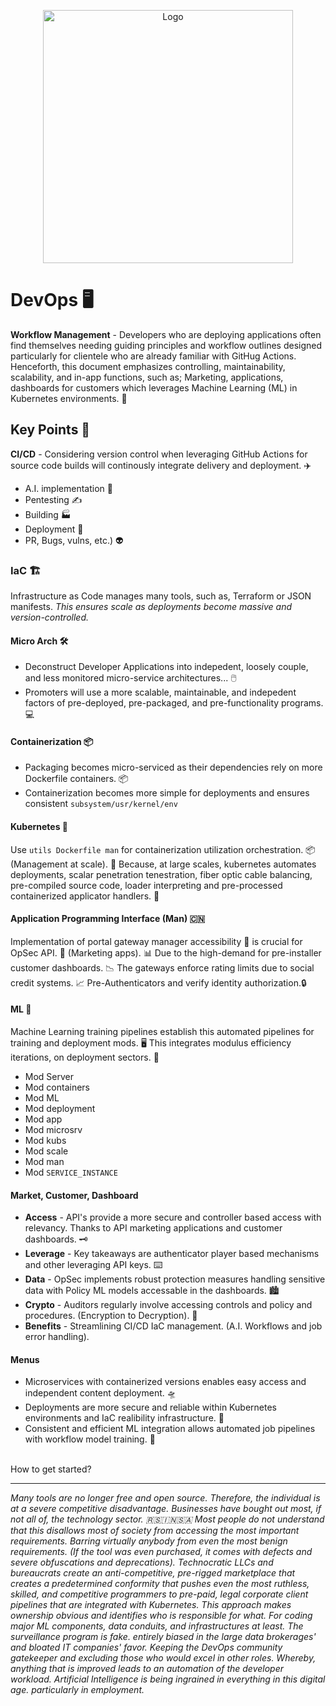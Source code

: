 <p align="center">
  <a href="https://github.com/TheProdigyLeague/Voyix">
    <img src="https://github.com/TheProdigyLeague/Voyix/assets/30985576/433c3c8c-6204-4fad-a46d-5894a493265f" alt="Logo" width="400" height="405">
  </a>

# DevOps 🖥️

**Workflow Management** - Developers who are deploying applications often find themselves needing guiding principles and workflow outlines designed particularly for clientele who are already familiar with GitHug Actions. Henceforth, this document emphasizes controlling, maintainability, scalability, and in-app functions, such as; Marketing, applications, dashboards for customers which leverages Machine Learning (ML) in Kubernetes environments. 🎤

## Key Points 🔐

**CI/CD** - Considering version control when leveraging GitHub Actions for source code builds will continously integrate delivery and deployment. ✈️

* A.I. implementation 🤖
* Pentesting ✍️
* Building 🏭
* Deployment 📱
* PR, Bugs, vulns, etc.) 👽

### IaC 🏗️

Infrastructure as Code manages many tools, such as, Terraform or JSON manifests. _This ensures scale as deployments become massive and version-controlled._

#### Micro Arch 🛠️

* Deconstruct Developer Applications into indepedent, loosely couple, and less monitored micro-service architectures... 🖱️
* Promoters will use a more scalable, maintainable, and indepedent factors of pre-deployed, pre-packaged, and pre-functionality programs. 💻

#### Containerization 📦

* Packaging becomes micro-serviced as their dependencies rely on more Dockerfile containers. 📦
* Containerization becomes more simple for deployments and ensures consistent `subsystem/usr/kernel/env`

#### Kubernetes 🎻

Use `utils Dockerfile man` for containerization utilization orchestration. 📦 (Management at scale). 🤖 Because, at large scales, kubernetes automates deployments, scalar penetration tenestration, fiber optic cable balancing, pre-compiled source code, loader interpreting and pre-processed containerized applicator handlers. 👾

#### Application Programming Interface (Man) 🇨🇳

Implementation of portal gateway manager accessibility 🚪 is crucial for OpSec API. 📱 (Marketing apps). 📊 Due to the high-demand for pre-installer customer dashboards. 📉 The gateways enforce rating limits due to social credit systems. 📈 Pre-Authenticators and verify identity authorization.🔒

#### ML 🤖

Machine Learning training pipelines establish this automated pipelines for training and deployment mods. 🖥️ This integrates modulus efficiency iterations, on deployment sectors. 🔄

* Mod Server
* Mod containers
* Mod ML
* Mod deployment
* Mod app
* Mod microsrv
* Mod kubs
* Mod scale
* Mod man
* Mod `SERVICE_INSTANCE`

#### Market, Customer, Dashboard

* **Access** - API's provide a more secure and controller based access with relevancy. Thanks to API marketing applications and customer dashboards. 🗝️
* **Leverage** - Key takeaways are authenticator player based mechanisms and other leveraging API keys. ⌨️
* **Data** - OpSec implements robust protection measures handling sensitive data with Policy ML models accessable in the dashboards. 🏙️
* **Crypto** - Auditors regularly involve accessing controls and policy and procedures. (Encryption to Decryption). 🔑
* **Benefits** - Streamlining CI/CD IaC management. (A.I. Workflows and job error handling).

#### Menus

- Microservices with containerized versions enables easy access and independent content deployment. 🛸
- Deployments are more secure and reliable within Kubernetes environments and IaC realibility infrastructure. 🤖
- Consistent and efficient ML integration allows automated job pipelines with workflow model training. 🤖
<br>
How to get started?
<hr>

_Many tools are no longer free and open source. Therefore, the individual is at a severe competitive disadvantage. Businesses have bought out most, if not all of, the technology sector. 🇷🇸🇮🇳🇸🇦 Most people do not understand that this disallows most of society from accessing the most important requirements. Barring virtually anybody from even the most benign requirements. (If the tool was even purchased, it comes with defects and severe obfuscations and deprecations). Technocratic LLCs and bureaucrats create an anti-competitive, pre-rigged marketplace that creates a predetermined conformity that pushes even the most ruthless, skilled, and competitive programmers to pre-paid, legal corporate client pipelines that are integrated with Kubernetes. This approach makes ownership obvious and identifies who is responsible for what. For coding major ML components, data conduits, and infrastructures at least. The surveillance program is fake. entirely biased in the large data brokerages' and bloated IT companies' favor. Keeping the DevOps community gatekeeper and excluding those who would excel in other roles. Whereby, anything that is improved leads to an automation of the developer workload. Artificial Intelligence is being ingrained in everything in this digital age. particularly in employment._
